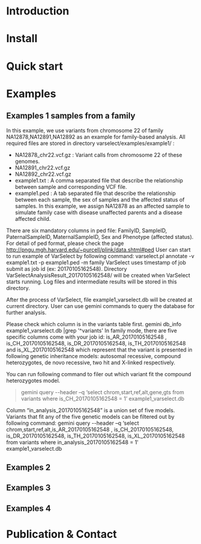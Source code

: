 # Introduction

# Install

# Quick start

# Examples

## Examples 1 samples from a family 

In this example, we use variants from chromosome 22 of family NA12878,NA12891,NA12892 as an example for family-based analysis.
All required files are stored in directory varselect/examples/example1/ :
* NA12878_chr22.vcf.gz  : Variant calls from chromosome 22 of these genomes.
* NA12891_chr22.vcf.gz
* NA12892_chr22.vcf.gz
* example1.txt : A comma separated file that describe the relationship between sample and corresponding VCF file. 
* example1.ped  : A tab separated file that describe the relationship between each sample, the sex of samples and the affected status of samples.  In this example, we assign NA12878 as an affected sample to simulate family case with disease unaffected parents and a disease affected child.

There are six mandatory columns in ped file:  FamilyID, SampleID, PaternalSampleID, MaternalSampleID, Sex and Phenotype (affected status). For detail of ped format, please check the page ﻿http://pngu.mgh.harvard.edu/~purcell/plink/data.shtml#ped﻿ 
User can start to run example of VarSelect by following command:
varselect.pl annotate -v example1.txt -p example1.ped -m family
VarSelect uses timestamp of job submit as  job id (ex: 20170105162548).  Directory VarSelectAnalysisResult_20170105162548/ will be created when VarSelect starts running. Log files and intermediate results will be stored in this directory.

After the process of VarSelect, file example1_varselect.db will be created at current directory. User can use gemini commands to query the database for further analysis. 

Please check which column is in the variants table first.
gemini db_info example1_varselect.db |grep '^variants'
In family mode, there are five specific columns come with your job id: is_AR_20170105162548 , is_CH_20170105162548, is_DR_20170105162548, is_TH_20170105162548 and  is_XL_20170105162548 which represent that the variant is presented in following genetic inheritance models: autosomal recessive, compound heterozygotes, de novo recessive, two hit and X-linked respectively.

You can run following command to filer out which variant fit the compound heterozygotes  model.
>	gemini query --header
>	       –q ‘select chrom,start,ref,alt,gene,gts from variants
>	           where is_CH_20170105162548 = 1’
>	       example1_varselect.db

Column “in_analysis_20170105162548” is a union set of five models. Variants that fit any of the five genetic models can be filtered out by following command:
	gemini query --header
	       –q ‘select chrom,start,ref,alt,is_AR_20170105162548 ,
	           is_CH_20170105162548, is_DR_20170105162548, is_TH_20170105162548,
	       is_XL_20170105162548 from variants where in_analysis_20170105162548 = 1'
	        example1_varselect.db   


## Examples 2

## Examples 3

## Examples 4

# Publication & Contact

